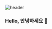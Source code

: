 ![header](https://capsule-render.vercel.app/api?type=soft&color=000000&height=300&section=header&text=YSLee-Dev&fontSize=80&fontColor=ffffff)
### Hello, 안녕하세요 👋

<!--
**YSLee-Dev/YSLee-Dev** is a ✨ _special_ ✨ repository because its `README.md` (this file) appears on your GitHub profile.

Here are some ideas to get you started:

- 🔭 I’m currently working on ...
- 🌱 I’m currently learning ...
- 👯 I’m looking to collaborate on ...
- 🤔 I’m looking for help with ...
- 💬 Ask me about ...
- 📫 How to reach me: ...
- 😄 Pronouns: ...
- ⚡ Fun fact: ...
-->
